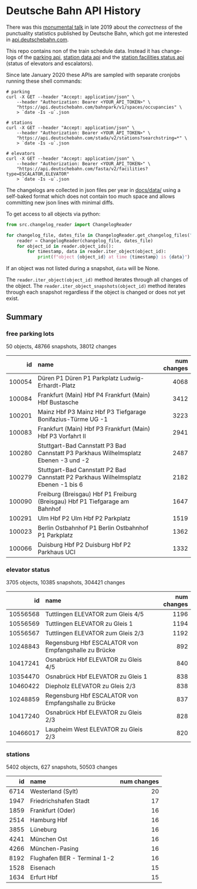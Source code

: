 # Deutsche Bahn API History

There was this [monumental talk](https://media.ccc.de/v/36c3-10652-bahnmining_-_punktlichkeit_ist_eine_zier)
in late 2019 about the *correctness* of the punctuality statistics published by
Deutsche Bahn, which got me interested in [api.deutschebahn.com](https://api.deutschebahn.com).

This repo contains non of the train schedule data. Instead it has change-logs of the
[parking api](https://developer.deutschebahn.com/store/apis/info?name=BahnPark&version=v1&provider=DBOpenData),
[station data api](https://developer.deutschebahn.com/store/apis/info?name=StaDa-Station_Data&version=v2&provider=DBOpenData)
and the [station facilities status api](https://developer.deutschebahn.com/store/apis/info?name=FaSta-Station_Facilities_Status&version=v2&provider=DBOpenData)
(status of elevators and escalators).

Since late January 2020 these APIs are sampled with separate cronjobs running
these shell commands:
```shell script
# parking
curl -X GET --header "Accept: application/json" \
    --header "Authorization: Bearer <YOUR_API_TOKEN>" \
    "https://api.deutschebahn.com/bahnpark/v1/spaces/occupancies" \
    > `date -Is -u`.json

# stations
curl -X GET --header "Accept: application/json" \
    --header "Authorization: Bearer <YOUR_API_TOKEN>" \
    "https://api.deutschebahn.com/stada/v2/stations?searchstring=*" \
    > `date -Is -u`.json

# elevators
curl -X GET --header "Accept: application/json" \
    --header "Authorization: Bearer <YOUR_API_TOKEN>" \
    "https://api.deutschebahn.com/fasta/v2/facilities?type=ESCALATOR,ELEVATOR"
    > `date -Is -u`.json
```

The changelogs are collected in json files per year in [docs/data/](docs/data) 
using a self-baked format which does not contain too much space and allows committing 
new json lines with minimal diffs. 

To get access to all objects via python:
```python
from src.changelog_reader import ChangelogReader

for changelog_file, dates_file in ChangelogReader.get_changelog_files("stations"):
    reader = ChangelogReader(changelog_file, dates_file)
    for object_id in reader.object_ids():
        for timestamp, data in reader.iter_object(object_id):
            print(f"object {object_id} at time {timestamp} is {data}")
```

If an object was not listed during a snapshot, `data` will be None. 

The `reader.iter_object(object_id)` method iterates through all changes of the 
object. The `reader.iter_object_snapshots(object_id)` method iterates through 
each snapshot regardless if the object is changed or does not yet exist.


## Summary

### free parking lots
 
50 objects, 48766 snapshots, 38012 changes

|     id | name                                                                                |   num changes |
|-------:|:------------------------------------------------------------------------------------|--------------:|
| 100054 | Düren P1 Düren P1 Parkplatz Ludwig-Erhardt-Platz                                    |          4068 |
| 100084 | Frankfurt (Main) Hbf P4 Frankfurt (Main) Hbf Bustasche                              |          3412 |
| 100201 | Mainz Hbf P3 Mainz Hbf P3 Tiefgarage Bonifazius-Türme UG -1                         |          3223 |
| 100083 | Frankfurt (Main) Hbf P3 Frankfurt (Main) Hbf P3 Vorfahrt II                         |          2941 |
| 100280 | Stuttgart-Bad Cannstatt P3 Bad Cannstatt P3 Parkhaus Wilhelmsplatz Ebenen -3 und -2 |          2487 |
| 100279 | Stuttgart-Bad Cannstatt P2 Bad Cannstatt P2 Parkhaus Wilhelmsplatz Ebenen -1 bis 6  |          2182 |
| 100090 | Freiburg (Breisgau) Hbf P1 Freiburg (Breisgau) Hbf P1 Tiefgarage am Bahnhof         |          1647 |
| 100291 | Ulm Hbf P2 Ulm Hbf P2 Parkplatz                                                     |          1519 |
| 100023 | Berlin Ostbahnhof P1 Berlin Ostbahnhof P1 Parkplatz                                 |          1362 |
| 100066 | Duisburg Hbf P2 Duisburg Hbf P2 Parkhaus UCI                                        |          1332 |

### elevator status
 
3705 objects, 10385 snapshots, 304421 changes

|       id | name                                                 |   num changes |
|---------:|:-----------------------------------------------------|--------------:|
| 10556568 | Tuttlingen ELEVATOR zum Gleis 4/5                    |          1196 |
| 10556569 | Tuttlingen ELEVATOR zu Gleis 1                       |          1194 |
| 10556567 | Tuttlingen ELEVATOR zum Gleis 2/3                    |          1192 |
| 10248843 | Regensburg Hbf ESCALATOR von Empfangshalle zu Brücke |           892 |
| 10417241 | Osnabrück Hbf ELEVATOR zu Gleis 4/5                  |           840 |
| 10354470 | Osnabrück Hbf ELEVATOR zu Gleis 1                    |           838 |
| 10460422 | Diepholz ELEVATOR zu Gleis 2/3                       |           838 |
| 10248859 | Regensburg Hbf ESCALATOR von Empfangshalle zu Brücke |           837 |
| 10417240 | Osnabrück Hbf ELEVATOR zu Gleis 2/3                  |           828 |
| 10466017 | Laupheim West ELEVATOR zu Gleis 2/3                  |           820 |

### stations
 
5402 objects, 627 snapshots, 50503 changes

|   id | name                         |   num changes |
|-----:|:-----------------------------|--------------:|
| 6714 | Westerland (Sylt)            |            20 |
| 1947 | Friedrichshafen Stadt        |            17 |
| 1859 | Frankfurt (Oder)             |            16 |
| 2514 | Hamburg Hbf                  |            16 |
| 3855 | Lüneburg                     |            16 |
| 4241 | München Ost                  |            16 |
| 4266 | München-Pasing               |            16 |
| 8192 | Flughafen BER - Terminal 1-2 |            16 |
| 1528 | Eisenach                     |            15 |
| 1634 | Erfurt Hbf                   |            15 |
